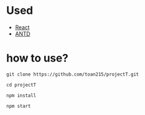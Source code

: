 # Used

- [React](https://pt-br.reactjs.org/)
- [ANTD](https://ant.design/)

# how to use?

```
git clone https://github.com/toan215/projectT.git
```

```
cd projectT
```

```
npm install
```

```
npm start
```
